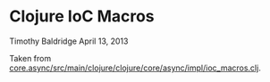 # Clojure IoC Macros

Timothy Baldridge April 13, 2013

Taken from
[core.async/src/main/clojure/clojure/core/async/impl/ioc_macros.clj](https://github.com/clojure/core.async/blob/aa6b951301fbdcf5a13cdaaecb4b1a908dc8a978/src/main/clojure/clojure/core/async/impl/ioc_macros.clj).
